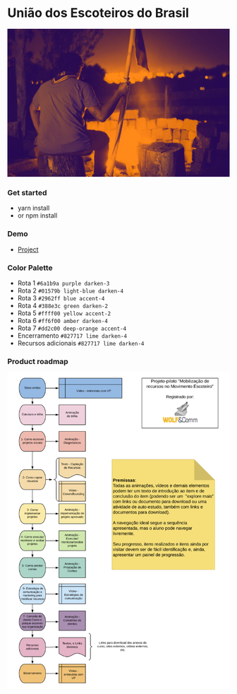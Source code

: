 # União dos Escoteiros do Brasil #

[![Banner](images/tinypng/background-init.jpg)](https://www.deppbrazil.com.br/projetos/uniao-dos-escoteiros-do-brasil)

### Get started ###
* yarn install
* or npm install

### Demo ###
* [Project](https://www.deppbrazil.com.br/projetos/uniao-dos-escoteiros-do-brasil)

### Color Palette ###
* Rota 1 `#6a1b9a purple darken-3`
* Rota 2 `#01579b light-blue darken-4`
* Rota 3 `#2962ff blue accent-4`
* Rota 4 `#388e3c green darken-2`
* Rota 5 `#ffff00 yellow accent-2`
* Rota 6 `#ff6f00 amber darken-4`
* Rota 7 `#dd2c00 deep-orange accent-4`
* Encerramento `#827717 lime darken-4`
* Recursos adicionais `#827717 lime darken-4` 

### Product roadmap ###
[![Banner](images/projeto-mrme.jpg)](https://github.com/deppbrazil/uniao-dos-escoteiros-do-brasil)
